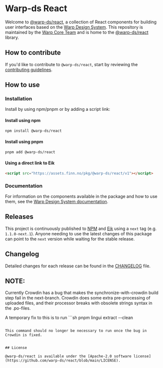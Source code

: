# Warp-ds React

Welcome to [@warp-ds/react](https://github.com/warp-ds/react),
a collection of React components for building user interfaces based on the [Warp Design System](https://github.com/warp-ds/).
This repository is maintained by the [Warp Core Team](https://github.com/orgs/warp-ds/teams/warp-core-team)
and is home to the [@warp-ds/react](https://www.npmjs.com/package/@warp-ds/react) library.


## How to contribute

If you'd like to contribute to `@warp-ds/react`, start by reviewing the [contributing guidelines](https://github.com/warp-ds/react/blob/main/CONTRIBUTING.md).


## How to use

### Installation

Install by using npm/pnpm or by adding a script link:

#### Install using npm
```sh
npm install @warp-ds/react
```

#### Install using pnpm
```sh
pnpm add @warp-ds/react
```

#### Using a direct link to Eik
```html
<script src="https://assets.finn.no/pkg/@warp-ds/react/v1"></script>
```


### Documentation

For information on the components available in the package and how to use them,
see the [Warp Design System documentation](https://warp-ds.github.io/tech-docs/). 


## Releases

This project is continuously published to [NPM](https://www.npmjs.com/package/@warp-ds/react) and [Eik](https://assets.finn.no/pkg/@warp-ds/react) using a `next` tag (e.g. `1.1.0-next.1`).
Anyone needing to use the latest changes of this package can point to the `next` version while waiting for the stable release.


## Changelog

Detailed changes for each release can be found in the [CHANGELOG](CHANGELOG.md) file.

## NOTE:
Currently Crowdin has a bug that makes the synchronize-with-crowdin build step fail in the next-branch. Crowdin does some extra pre-processing of uploaded files, and their processor breaks with obsolete strings syntax in the .po-files. 

A temporary fix to this is to run ```sh
pnpm lingui extract --clean
```

This command should no longer be necessary to run once the bug in Crowdin is fixed.


## License

@warp-ds/react is available under the [Apache-2.0 software license](https://github.com/warp-ds/react/blob/main/LICENSE).
